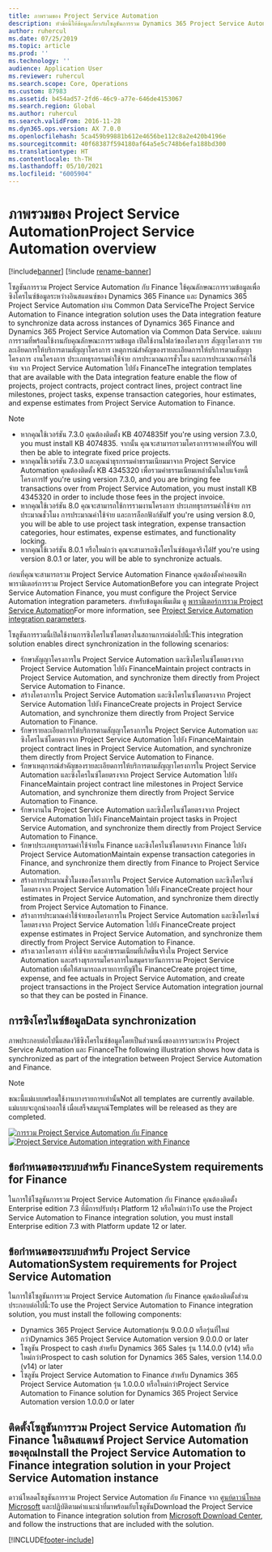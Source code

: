 ```yaml
---
title: ภาพรวมของ Project Service Automation
description: หัวข้อนี้ให้ข้อมูลเกี่ยวกับโซลูชันการรวม Dynamics 365 Project Service Automation กับ Dynamics 365 Finance
author: ruhercul
ms.date: 07/25/2019
ms.topic: article
ms.prod: ''
ms.technology: ''
audience: Application User
ms.reviewer: ruhercul
ms.search.scope: Core, Operations
ms.custom: 87983
ms.assetid: b454ad57-2fd6-46c9-a77e-646de4153067
ms.search.region: Global
ms.author: ruhercul
ms.search.validFrom: 2016-11-28
ms.dyn365.ops.version: AX 7.0.0
ms.openlocfilehash: 5ca459b99881b612e4656be112c8a2e420b4196e
ms.sourcegitcommit: 40f68387f594180af64a5e5c748b6efa188bd300
ms.translationtype: HT
ms.contentlocale: th-TH
ms.lasthandoff: 05/10/2021
ms.locfileid: "6005904"
---
```

# <a name="project-service-automation-overview"></a><span data-ttu-id="eac5a-103">ภาพรวมของ Project Service Automation</span><span class="sxs-lookup"><span data-stu-id="eac5a-103">Project Service Automation overview</span></span>

[!include[banner](../includes/banner.md)]
[!include [rename-banner](~/includes/cc-data-platform-banner.md)]

<span data-ttu-id="eac5a-104">โซลูชันการรวม Project Service Automation กับ Finance ใช้คุณลักษณะการรวมข้อมูลเพื่อซิงโครไนซ์ข้อมูลระหว่างอินสแตนซ์ของ Dynamics 365 Finance และ Dynamics 365 Project Service Automation ผ่าน Common Data Service</span><span class="sxs-lookup"><span data-stu-id="eac5a-104">The Project Service Automation to Finance integration solution uses the Data integration feature to synchronize data across instances of Dynamics 365 Finance and Dynamics 365 Project Service Automation via Common Data Service.</span></span> <span data-ttu-id="eac5a-105">แม่แบบการรวมที่พร้อมใช้งานกับคุณลักษณะการรวมข้อมูล เปิดใช้งานโฟลว์ของโครงการ สัญญาโครงการ รายละเอียดการให้บริการตามสัญญาโครงการ เหตุการณ์สำคัญของรายละเอียดการให้บริการตามสัญญาโครงการ งานโครงการ ประเภทธุรกรรมค่าใช้จ่าย การประมาณการชั่วโมง และการประมาณการค่าใช้จ่าย จาก Project Service Automation ไปยัง Finance</span><span class="sxs-lookup"><span data-stu-id="eac5a-105">The integration templates that are available with the Data integration feature enable the flow of projects, project contracts, project contract lines, project contract line milestones, project tasks, expense transaction categories, hour estimates, and expense estimates from Project Service Automation to Finance.</span></span>

> [!NOTE]
> - <span data-ttu-id="eac5a-106">หากคุณใช้เวอร์ชัน 7.3.0 คุณต้องติดตั้ง KB 4074835</span><span class="sxs-lookup"><span data-stu-id="eac5a-106">If you're using version 7.3.0, you must install KB 4074835.</span></span> <span data-ttu-id="eac5a-107">จากนั้น คุณจะสามารถรวมโครงการราคาคงที่</span><span class="sxs-lookup"><span data-stu-id="eac5a-107">You will then be able to integrate fixed price projects.</span></span>
> - <span data-ttu-id="eac5a-108">หากคุณใช้เวอร์ชัน 7.3.0 และคุณนำธุรกรรมค่าธรรมเนียมมาจาก Project Service Automation คุณต้องติดตั้ง KB 4345320 เพื่อรวมค่าธรรมเนียมเหล่านั้นในใบแจ้งหนี้โครงการ</span><span class="sxs-lookup"><span data-stu-id="eac5a-108">If you're using version 7.3.0, and you are bringing fee transactions over from Project Service Automation, you must install KB 4345320 in order to include those fees in the project invoice.</span></span>
> - <span data-ttu-id="eac5a-109">หากคุณใช้เวอร์ชัน 8.0 คุณจะสามารถใช้การรวมงานโครงการ ประเภทธุรกรรมค่าใช้จ่าย การประมาณชั่วโมง การประมาณค่าใช้จ่าย และการล็อกฟังก์ชัน</span><span class="sxs-lookup"><span data-stu-id="eac5a-109">If you're using version 8.0, you will be able to use project task integration, expense transaction categories, hour estimates, expense estimates, and functionality locking.</span></span>
> - <span data-ttu-id="eac5a-110">หากคุณใช้เวอร์ชัน 8.0.1 หรือใหม่กว่า คุณจะสามารถซิงโครไนซ์ข้อมูลจริงได้</span><span class="sxs-lookup"><span data-stu-id="eac5a-110">If you're using version 8.0.1 or later, you will be able to synchronize actuals.</span></span>

<span data-ttu-id="eac5a-111">ก่อนที่คุณจะสามารถรวม Project Service Automation Finance คุณต้องตั้งค่าคอนฟิกพารามิเตอร์การรวม Project Service Automation</span><span class="sxs-lookup"><span data-stu-id="eac5a-111">Before you can integrate Project Service Automation Finance, you must configure the Project Service Automation integration parameters.</span></span> <span data-ttu-id="eac5a-112">สำหรับข้อมูลเพิ่มเติม ดู [พารามิเตอร์การรวม Project Service Automation](PSA-parameters.md)</span><span class="sxs-lookup"><span data-stu-id="eac5a-112">For more information, see [Project Service Automation integration parameters](PSA-parameters.md).</span></span>

<span data-ttu-id="eac5a-113">โซลูชันการรวมนี้เปิดใช้งานการซิงโครไนซ์โดยตรงในสถานการณ์ต่อไปนี้:</span><span class="sxs-lookup"><span data-stu-id="eac5a-113">This integration solution enables direct synchronization in the following scenarios:</span></span>

- <span data-ttu-id="eac5a-114">รักษาสัญญาโครงการใน Project Service Automation และซิงโครไนซ์โดยตรงจาก Project Service Automation ไปยัง Finance</span><span class="sxs-lookup"><span data-stu-id="eac5a-114">Maintain project contracts in Project Service Automation, and synchronize them directly from Project Service Automation to Finance.</span></span>
- <span data-ttu-id="eac5a-115">สร้างโครงการใน Project Service Automation และซิงโครไนซ์โดยตรงจาก Project Service Automation ไปยัง Finance</span><span class="sxs-lookup"><span data-stu-id="eac5a-115">Create projects in Project Service Automation, and synchronize them directly from Project Service Automation to Finance.</span></span>
- <span data-ttu-id="eac5a-116">รักษารายละเอียดการให้บริการตามสัญญาโครงการใน Project Service Automation และซิงโครไนซ์โดยตรงจาก Project Service Automation ไปยัง Finance</span><span class="sxs-lookup"><span data-stu-id="eac5a-116">Maintain project contract lines in Project Service Automation, and synchronize them directly from Project Service Automation to Finance.</span></span>
- <span data-ttu-id="eac5a-117">รักษาเหตุการณ์สำคัญของรายละเอียดการให้บริการตามสัญญาโครงการใน Project Service Automation และซิงโครไนซ์โดยตรงจาก Project Service Automation ไปยัง Finance</span><span class="sxs-lookup"><span data-stu-id="eac5a-117">Maintain project contract line milestones in Project Service Automation, and synchronize them directly from Project Service Automation to Finance.</span></span>
- <span data-ttu-id="eac5a-118">รักษางานใน Project Service Automation และซิงโครไนซ์โดยตรงจาก Project Service Automation ไปยัง Finance</span><span class="sxs-lookup"><span data-stu-id="eac5a-118">Maintain project tasks in Project Service Automation, and synchronize them directly from Project Service Automation to Finance.</span></span>
- <span data-ttu-id="eac5a-119">รักษาประเภทธุรกรรมค่าใช้จ่ายใน Finance และซิงโครไนซ์โดยตรงจาก Finance ไปยัง Project Service Automation</span><span class="sxs-lookup"><span data-stu-id="eac5a-119">Maintain expense transaction categories in Finance, and synchronize them directly from Finance to Project Service Automation.</span></span>
- <span data-ttu-id="eac5a-120">สร้างการประมาณชั่วโมงของโครงการใน Project Service Automation และซิงโครไนซ์โดยตรงจาก Project Service Automation ไปยัง Finance</span><span class="sxs-lookup"><span data-stu-id="eac5a-120">Create project hour estimates in Project Service Automation, and synchronize them directly from Project Service Automation to Finance.</span></span>
- <span data-ttu-id="eac5a-121">สร้างการประมาณค่าใช้จ่ายของโครงการใน Project Service Automation และซิงโครไนซ์โดยตรงจาก Project Service Automation ไปยัง Finance</span><span class="sxs-lookup"><span data-stu-id="eac5a-121">Create project expense estimates in Project Service Automation, and synchronize them directly from Project Service Automation to Finance.</span></span>
- <span data-ttu-id="eac5a-122">สร้างเวลาโครงการ ค่าใช้จ่าย และค่าธรรมเนียมที่เกิดขึ้นจริงใน Project Service Automation และสร้างธุรกรรมโครงการในสมุดรายวันการรวม Project Service Automation เพื่อให้สามารถลงรายการบัญชีใน Finance</span><span class="sxs-lookup"><span data-stu-id="eac5a-122">Create project time, expense, and fee actuals in Project Service Automation, and create project transactions in the Project Service Automation integration journal so that they can be posted in Finance.</span></span>

## <a name="data-synchronization"></a><span data-ttu-id="eac5a-123">การซิงโครไนซ์ข้อมูล</span><span class="sxs-lookup"><span data-stu-id="eac5a-123">Data synchronization</span></span>

<span data-ttu-id="eac5a-124">ภาพประกอบต่อไปนี้แสดงวิธีซิงโครไนซ์ข้อมูลโดยเป็นส่วนหนึ่งของการรวมระหว่าง Project Service Automation และ Finance</span><span class="sxs-lookup"><span data-stu-id="eac5a-124">The following illustration shows how data is synchronized as part of the integration between Project Service Automation and Finance.</span></span>

> [!NOTE]
> <span data-ttu-id="eac5a-125">ขณะนี้แม่แบบพร้อมใช้งานบางรายการเท่านั้น</span><span class="sxs-lookup"><span data-stu-id="eac5a-125">Not all templates are currently available.</span></span> <span data-ttu-id="eac5a-126">แม่แบบจะถูกนำออกใช้ เมื่อเสร็จสมบูรณ์</span><span class="sxs-lookup"><span data-stu-id="eac5a-126">Templates will be released as they are completed.</span></span>

<span data-ttu-id="eac5a-127">[![การรวม Project Service Automation กับ Finance](./media/PSA-integration.png)](./media/PSA-integration.png)</span><span class="sxs-lookup"><span data-stu-id="eac5a-127">[![Project Service Automation integration with Finance](./media/PSA-integration.png)](./media/PSA-integration.png)</span></span>

## <a name="system-requirements-for-finance"></a><span data-ttu-id="eac5a-128">ข้อกำหนดของระบบสำหรับ Finance</span><span class="sxs-lookup"><span data-stu-id="eac5a-128">System requirements for Finance</span></span>

<span data-ttu-id="eac5a-129">ในการใช้โซลูชันการรวม Project Service Automation กับ Finance คุณต้องติดตั้ง Enterprise edition 7.3 ที่มีการปรับปรุง Platform 12 หรือใหม่กว่า</span><span class="sxs-lookup"><span data-stu-id="eac5a-129">To use the Project Service Automation to Finance integration solution, you must install Enterprise edition 7.3 with Platform update 12 or later.</span></span>

## <a name="system-requirements-for-project-service-automation"></a><span data-ttu-id="eac5a-130">ข้อกำหนดของระบบสำหรับ Project Service Automation</span><span class="sxs-lookup"><span data-stu-id="eac5a-130">System requirements for Project Service Automation</span></span>

<span data-ttu-id="eac5a-131">ในการใช้โซลูชันการรวม Project Service Automation กับ Finance คุณต้องติดตั้งส่วนประกอบต่อไปนี้:</span><span class="sxs-lookup"><span data-stu-id="eac5a-131">To use the Project Service Automation to Finance integration solution, you must install the following components:</span></span>

- <span data-ttu-id="eac5a-132">Dynamics 365 Project Service Automationรุ่น 9.0.0.0 หรือรุ่นที่ใหม่กว่า</span><span class="sxs-lookup"><span data-stu-id="eac5a-132">Dynamics 365 Project Service Automation version 9.0.0.0 or later</span></span>
- <span data-ttu-id="eac5a-133">โซลูชัน Prospect to cash สำหรับ Dynamics 365 Sales รุ่น 1.14.0.0 (v14) หรือใหม่กว่า</span><span class="sxs-lookup"><span data-stu-id="eac5a-133">Prospect to cash solution for Dynamics 365 Sales, version 1.14.0.0 (v14) or later</span></span>
- <span data-ttu-id="eac5a-134">โซลูชัน Project Service Automation to Finance สำหรับ Dynamics 365 Project Service Automation รุ่น 1.0.0.0 หรือใหม่กว่า</span><span class="sxs-lookup"><span data-stu-id="eac5a-134">Project Service Automation to Finance solution for Dynamics 365 Project Service Automation version 1.0.0.0 or later</span></span>

## <a name="install-the-project-service-automation-to-finance-integration-solution-in-your-project-service-automation-instance"></a><span data-ttu-id="eac5a-135">ติดตั้งโซลูชันการรวม Project Service Automation กับ Finance ในอินสแตนซ์ Project Service Automation ของคุณ</span><span class="sxs-lookup"><span data-stu-id="eac5a-135">Install the Project Service Automation to Finance integration solution in your Project Service Automation instance</span></span>

<span data-ttu-id="eac5a-136">ดาวน์โหลดโซลูชันการรวม Project Service Automation กับ Finance จาก [ศูนย์ดาวน์โหลด Microsoft](https://www.microsoft.com/download/details.aspx?id=57016) และปฏิบัติตามคำแนะนำที่มาพร้อมกับโซลูชัน</span><span class="sxs-lookup"><span data-stu-id="eac5a-136">Download the Project Service Automation to Finance integration solution from [Microsoft Download Center](https://www.microsoft.com/download/details.aspx?id=57016), and follow the instructions that are included with the solution.</span></span>


[!INCLUDE[footer-include](../includes/footer-banner.md)]
